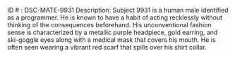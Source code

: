 ID # : DSC-MATE-9931
Description: Subject 9931 is a human male identified as a programmer. He is known to have a habit of acting recklessly without thinking of the consequences beforehand. His unconventional fashion sense is characterized by a metallic purple headpiece, gold earring, and ski-goggle eyes along with a medical mask that covers his mouth. He is often seen wearing a vibrant red scarf that spills over his shirt collar.